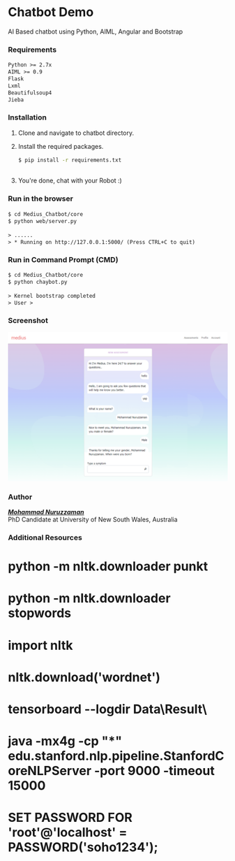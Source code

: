 # Chatbot Demo 
AI Based chatbot using Python, AIML, Angular and Bootstrap 

### Requirements

    Python >= 2.7x
    AIML >= 0.9
	Flask
	Lxml
	Beautifulsoup4
	Jieba

### Installation

1. Clone and navigate to chatbot directory.

2. Install the required packages. 
    ```bash 
    $ pip install -r requirements.txt
  
3. You're done, chat with your Robot :)


### Run in the browser 

    $ cd Medius_Chatbot/core
	$ python web/server.py
	
	> ......
	> * Running on http://127.0.0.1:5000/ (Press CTRL+C to quit)


### Run in Command Prompt (CMD)  

    $ cd Medius_Chatbot/core
	$ python chaybot.py 
	
	> Kernel bootstrap completed
	> User > 

### Screenshot 
   ![alt tag](https://github.com/nuruzzaman/Medius_Chatbot/blob/master/screenshot/chatbot_screen_1.PNG) 


### Author

***[Mohammad Nuruzzaman](https://github.com/nuruzzaman/)***  
PhD Candidate at University of New South Wales, Australia 


### Additional Resources 
# python -m nltk.downloader punkt
# python -m nltk.downloader stopwords
# import nltk
# nltk.download('wordnet')
# tensorboard --logdir Data\Result\
# java -mx4g -cp "*" edu.stanford.nlp.pipeline.StanfordCoreNLPServer -port 9000 -timeout 15000
# SET PASSWORD FOR 'root'@'localhost' = PASSWORD('soho1234');
